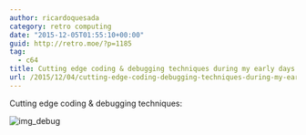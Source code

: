 ```yaml
---
author: ricardoquesada
category: retro computing
date: "2015-12-05T01:55:10+00:00"
guid: http://retro.moe/?p=1185
tag:
  - c64
title: Cutting edge coding & debugging techniques during my early days
url: /2015/12/04/cutting-edge-coding-debugging-techniques-during-my-early-days/
---
```

Cutting edge coding & debugging techniques:

![img_debug](/images/c64_debugging_in_paper.jpeg)
